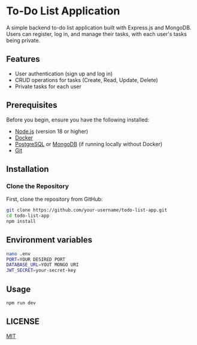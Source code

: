 # To-Do List Application

A simple backend to-do list application built with Express.js and MongoDB. Users can register, log in, and manage their tasks, with each user's tasks being private.

## Features

- User authentication (sign up and log in)
- CRUD operations for tasks (Create, Read, Update, Delete)
- Private tasks for each user

## Prerequisites

Before you begin, ensure you have the following installed:

- [Node.js](https://nodejs.org/en/download/) (version 18 or higher)
- [Docker](https://docs.docker.com/get-docker/)
- [PostgreSQL](https://www.postgresql.org/download/) or [MongoDB](https://www.mongodb.com/try/download/community) (if running locally without Docker)
- [Git](https://git-scm.com/)

## Installation

### Clone the Repository

First, clone the repository from GitHub:

```bash
git clone https://github.com/your-username/todo-list-app.git
cd todo-list-app
npm install
```

## Environment variables
```bash
nano .env 
PORT=YOUR DESIRED PORT
DATABASE_URL=YOUT MONGO URI
JWT_SECRET=your-secret-key
```

## Usage
```bash
npm run dev
```

## LICENSE 
[MIT](https://github.com/devdothades/Todo-List?tab=MIT-1-ov-file)

